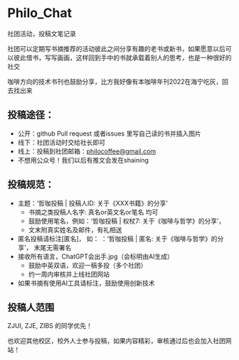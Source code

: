 # Philo_Chat
社团活动，投稿文笔记录

社团可以定期写书摘推荐的活动彼此之间分享有趣的老书或新书，如果愿意以后可以彼此借书，写写画画，这样回到手中的书就承载着别人的思考，也是一种很好的社交

咖啡方向的技术书刊也鼓励分享，比方我好像有本咖啡年刊2022在海宁吃灰，回去找出来

## 投稿途径：
- 公开：github Pull request 或者issues 里写自己读的书并插入图片
- 线下：社团活动时交给社长即可
- 线上：投稿到社团邮箱：philocoffee@gmail.com
- 不想用公众号！我们以后有推文会发在shaining

## 投稿规范：
- 主题：‘哲咖投稿 | 投稿人ID: 关于《XXX书籍》的分享’
  - 书摘之类投稿人名字: 真名or英文名or笔名 均可
  - 鼓励使用笔名，例如：‘哲咖投稿 | 权杖7: 关于《咖啡与哲学》的分享’，
  - 文末附真实姓名及邮件，有礼相送
- 匿名投稿请标注[匿名]， 如： ：‘哲咖投稿 | 匿名: 关于《咖啡与哲学》的分享’， 末尾无需署名
- 接收所有语言，ChatGPT会出手.jpg（会标明由AI生成）
  - 鼓励中英双语，欢迎一稿多投（多个社团）
  - 约一周内审核并上线社团网站
- 如果书摘有使用AI工具请标注，鼓励使用创新技术

## 投稿人范围
ZJUI, ZJE, ZIBS 的同学优先！

也欢迎其他校区，校外人士参与投稿，如果内容精彩，审核通过后也会加入社团网站！
